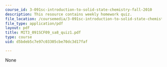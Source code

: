 ```yaml
---
course_id: 3-091sc-introduction-to-solid-state-chemistry-fall-2010
description: This resource contains weekly homework quiz.
file_location: /coursemedia/3-091sc-introduction-to-solid-state-chemistry-fall-2010/d5bdeb5c7e97c03305cbe70dc3d17faf_MIT3_091SCF09_sa8_quiz1.pdf
file_type: application/pdf
layout: pdf
title: MIT3_091SCF09_sa8_quiz1.pdf
type: course
uid: d5bdeb5c7e97c03305cbe70dc3d17faf

---
```

None